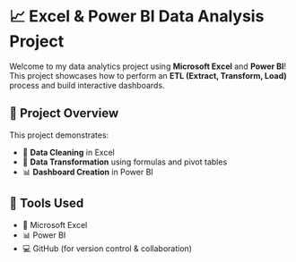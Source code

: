 # 📈 Excel & Power BI Data Analysis Project

Welcome to my data analytics project using **Microsoft Excel** and **Power BI**! This project showcases how to perform an **ETL (Extract, Transform, Load)** process and build interactive dashboards.

## 🚀 Project Overview

This project demonstrates:
- 🧹 **Data Cleaning** in Excel
- 🔄 **Data Transformation** using formulas and pivot tables
- 📊 **Dashboard Creation** in Power BI

## 🧰 Tools Used

- 📝 Microsoft Excel  
- 📊 Power BI  
- 💻 GitHub (for version control & collaboration)

